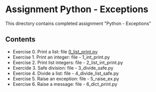 # Assignment Python - Exceptions

This directory contains completed assignment "Python - Exceptions"

## Contents

- Exercise 0. Print a list: file [0_list_print.py](0_list_print.py)
- Exercise 1. Print an integer: file - 1_int_print.py
- Exercise 2. Print list integers: file - 2_list_int_print.py
- Exercide 3. Safe division: file - 3_divide_safe.py 
- Exercise 4. Divide a list: file - 4_divide_list_safe.py
- Exercise 5. Raise an exception: file - 5_raise_ex.py
- Exercise 6. Raise a message: file - 6_dict_print.py
